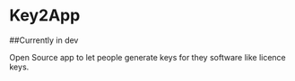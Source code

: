 # Key2App

##Currently in dev

Open Source app to let people generate keys for they software like licence keys.
